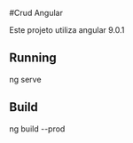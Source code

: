 #Crud Angular

   Este projeto utiliza angular 9.0.1

## Running

  ng serve

## Build

  ng build --prod